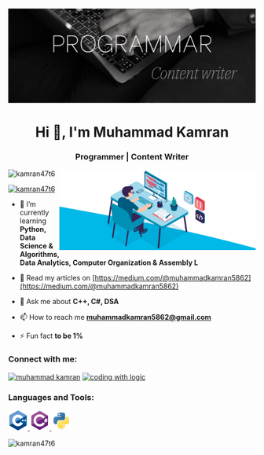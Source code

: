 ![logo](https://github.com/Kamran47t6/Kamran47t6/blob/main/Untitled%20design_page-0001.jpg)
<h1 align="center">Hi 👋, I'm Muhammad Kamran</h1>
<h3 align="center">Programmer | Content Writer</h3>
<img align="right" alt="coding" width="400" src="https://github.com/Kamran47t6/Kamran47t6/blob/main/00086---desk-anim---v0.3.gif">

<p align="left"> <img src="https://komarev.com/ghpvc/?username=kamran47t6&label=Profile%20views&color=0e75b6&style=flat" alt="kamran47t6" /> </p>

<p align="left"> <a href="https://github.com/ryo-ma/github-profile-trophy"><img src="https://github-profile-trophy.vercel.app/?username=kamran47t6" alt="kamran47t6" /></a> </p>

- 🌱 I’m currently learning **Python, Data Science & Algorithms, Data Analytics, Computer Organization & Assembly L**

- 📝 Read my articles on [https://medium.com/@muhammadkamran5862](https://medium.com/@muhammadkamran5862)

- 💬 Ask me about **C++, C#, DSA**

- 📫 How to reach me **muhammadkamran5862@gmail.com**

- ⚡ Fun fact **to be 1%**

<h3 align="left">Connect with me:</h3>
<p align="left">
<a href="https://linkedin.com/in/muhammad kamran" target="blank"><img align="center" src="https://raw.githubusercontent.com/rahuldkjain/github-profile-readme-generator/master/src/images/icons/Social/linked-in-alt.svg" alt="muhammad kamran" height="30" width="40" /></a>
<a href="https://www.youtube.com/c/coding with logic" target="blank"><img align="center" src="https://raw.githubusercontent.com/rahuldkjain/github-profile-readme-generator/master/src/images/icons/Social/youtube.svg" alt="coding with logic" height="30" width="40" /></a>
</p>

<h3 align="left">Languages and Tools:</h3>
<p align="left"> <a href="https://www.w3schools.com/cpp/" target="_blank" rel="noreferrer"> <img src="https://raw.githubusercontent.com/devicons/devicon/master/icons/cplusplus/cplusplus-original.svg" alt="cplusplus" width="40" height="40"/> </a> <a href="https://www.w3schools.com/cs/" target="_blank" rel="noreferrer"> <img src="https://raw.githubusercontent.com/devicons/devicon/master/icons/csharp/csharp-original.svg" alt="csharp" width="40" height="40"/> </a> <a href="https://www.python.org" target="_blank" rel="noreferrer"> <img src="https://raw.githubusercontent.com/devicons/devicon/master/icons/python/python-original.svg" alt="python" width="40" height="40"/> </a> </p>

<p><img align="center" src="https://github-readme-streak-stats.herokuapp.com/?user=kamran47t6&" alt="kamran47t6" /></p>
